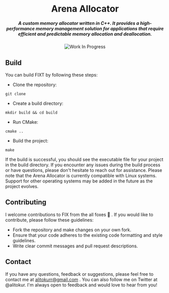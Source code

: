 # 
<div align="center">
<h1>Arena Allocator</h1>
<h5> A custom memory allocator written in C++. It provides a high-performance memory management solution for applications that require efficient and predictable memory allocation and deallocation. </h5>
  
![Work In Progress](https://img.shields.io/badge/-WORK%20IN%20PROGRESS-orange)

</div>


## Build
 You can build FIXT by following these steps:

- Clone the repository: 

```
git clone 
```

- Create a build directory: 

```
mkdir build && cd build
```

- Run CMake: 

```
cmake ..
```

- Build the project: 

```
make
```

If the build is successful, you should see the executable file for your project in the build directory.
If you encounter any issues during the build process or have questions, please don't hesitate to reach out for assistance.
Please note that the Arena Allocator is currently compatible with Linux systems. Support for other operating systems may be added in the future as the project evolves.

## Contributing

I welcome contributions to FIX from the all foxes :fox_face: . If you would like to contribute, please follow these guidelines:

- Fork the repository and make changes on your own fork.
- Ensure that your code adheres to the existing code formatting and style guidelines.
- Write clear commit messages and pull request descriptions.



## Contact
If you have any questions, feedback or suggestions, please feel free to contact me at alitokurr@gmail.com . 
You can also follow me on Twitter at @alitokur. 
I'm always open to feedback and would love to hear from you!

